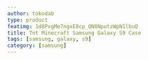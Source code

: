 ```yaml
---
author: tokodab
type: product
featimg: 1d8PxgMe7ngxE8cp_QN8NputzWpN1lbuQ
title: Tnt Minecraft Samsung Galaxy S9 Case
tags: [samsung, galaxy, s9]
category: [samsung]
---
```

